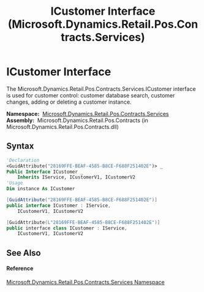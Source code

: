 ﻿---
title: ICustomer Interface (Microsoft.Dynamics.Retail.Pos.Contracts.Services)
TOCTitle: ICustomer Interface
ms:assetid: T:Microsoft.Dynamics.Retail.Pos.Contracts.Services.ICustomer
ms:mtpsurl: https://technet.microsoft.com/en-us/library/microsoft.dynamics.retail.pos.contracts.services.icustomer(v=AX.60)
ms:contentKeyID: 47344244
ms.date: 05/18/2015
mtps_version: v=AX.60
f1_keywords:
- Microsoft.Dynamics.Retail.Pos.Contracts.Services.ICustomer
dev_langs:
- CSharp
- C++
- VB
---

# ICustomer Interface

The Microsoft.Dynamics.Retail.Pos.Contracts.Services.ICustomer interface is used for customer control: customer database search, customer changes, adding or deleting a customer instance.

**Namespace:**  [Microsoft.Dynamics.Retail.Pos.Contracts.Services](microsoft-dynamics-retail-pos-contracts-services-namespace.md)  
**Assembly:**  Microsoft.Dynamics.Retail.Pos.Contracts (in Microsoft.Dynamics.Retail.Pos.Contracts.dll)

## Syntax

``` vb
'Declaration
<GuidAttribute("28169FFE-BEAF-4585-B8CE-F688F251402E")> _
Public Interface ICustomer _
    Inherits IService, ICustomerV1, ICustomerV2
'Usage
Dim instance As ICustomer
```

``` csharp
[GuidAttribute("28169FFE-BEAF-4585-B8CE-F688F251402E")]
public interface ICustomer : IService, 
    ICustomerV1, ICustomerV2
```

``` c++
[GuidAttribute(L"28169FFE-BEAF-4585-B8CE-F688F251402E")]
public interface class ICustomer : IService, 
    ICustomerV1, ICustomerV2
```

## See Also

#### Reference

[Microsoft.Dynamics.Retail.Pos.Contracts.Services Namespace](microsoft-dynamics-retail-pos-contracts-services-namespace.md)

